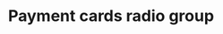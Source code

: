 ---
title: Payment cards radio group
category: Application
paid: false
isActive: true
ltr: {"react":{"jsxCss":[],"jsxTail":[{"code":"export default () => {\n    const radios = [\n        {\n            name: \"Paypal\",\n            description: \"It's the faster, safer way to send and receive money.\",\n            icon: <svg width=\"24\" height=\"24\" viewBox=\"0 0 24 24\" fill=\"none\" xmlns=\"http://www.w3.org/2000/svg\">\n                <path d=\"M7.60676 23.1864L8.02271 20.5444L7.09617 20.5229H2.67188L5.74654 1.02757C5.75608 0.968712 5.7871 0.913836 5.83243 0.874866C5.87776 0.835896 5.93582 0.814423 5.99626 0.814423H13.4562C15.9328 0.814423 17.642 1.32978 18.5343 2.34698C18.9526 2.82417 19.219 3.32282 19.3479 3.87159C19.4831 4.44739 19.4855 5.13533 19.3535 5.97438L19.3439 6.03562V6.57325L19.7622 6.81025C20.1146 6.99715 20.3945 7.21108 20.6092 7.45604C20.9671 7.86403 21.1986 8.38257 21.2964 8.99734C21.3974 9.62961 21.364 10.382 21.1986 11.2338C21.0077 12.2136 20.6991 13.0669 20.2824 13.7652C19.899 14.4086 19.4107 14.9423 18.8309 15.3558C18.2774 15.7487 17.6197 16.047 16.8761 16.2378C16.1555 16.4255 15.334 16.5202 14.4329 16.5202H13.8523C13.4372 16.5202 13.0339 16.6697 12.7174 16.9377C12.4001 17.2113 12.1901 17.5851 12.1257 17.9939L12.082 18.2317L11.3471 22.8882L11.3137 23.0592C11.3049 23.1133 11.2898 23.1403 11.2676 23.1586C11.2477 23.1753 11.219 23.1864 11.1912 23.1864H7.60676Z\" fill=\"#253B80\" />\n                <path d=\"M20.1586 6.09761C20.1364 6.23997 20.1109 6.38551 20.0823 6.53503C19.0985 11.586 15.7327 13.3309 11.4341 13.3309H9.24541C8.71971 13.3309 8.27673 13.7127 8.19481 14.2312L7.07422 21.3381L6.75689 23.3526C6.70361 23.693 6.96606 24 7.30963 24H11.1915C11.6512 24 12.0417 23.666 12.1141 23.2126L12.1523 23.0154L12.8831 18.3772L12.9301 18.1227C13.0016 17.6678 13.3929 17.3337 13.8526 17.3337H14.4332C18.1942 17.3337 21.1384 15.8067 21.999 11.388C22.3584 9.54209 22.1723 8.00078 21.2212 6.91678C20.9333 6.58991 20.5762 6.31871 20.1586 6.09761Z\" fill=\"#179BD7\" />\n                <path d=\"M19.13 5.68728C18.9797 5.64354 18.8246 5.60378 18.6655 5.56799C18.5057 5.53299 18.3419 5.50198 18.1732 5.47494C17.5831 5.3795 16.9365 5.33417 16.2438 5.33417H10.3967C10.2528 5.33417 10.116 5.36678 9.9935 5.42563C9.72389 5.55526 9.52348 5.81056 9.47496 6.12311L8.2311 14.0014L8.19531 14.2313C8.27723 13.7127 8.72022 13.331 9.24591 13.331H11.4346C15.7332 13.331 19.099 11.5853 20.0828 6.53508C20.1122 6.38556 20.1369 6.24002 20.1591 6.09766C19.9102 5.96564 19.6406 5.85271 19.3503 5.75648C19.2787 5.73262 19.2048 5.70955 19.13 5.68728Z\" fill=\"#222D65\" />\n                <path d=\"M9.47421 6.12308C9.52272 5.81052 9.72314 5.55523 9.99275 5.42639C10.116 5.36753 10.252 5.33493 10.396 5.33493H16.2431C16.9358 5.33493 17.5824 5.38026 18.1725 5.4757C18.3411 5.50274 18.5049 5.53375 18.6648 5.56875C18.8238 5.60453 18.9789 5.6443 19.1292 5.68804C19.204 5.71031 19.278 5.73337 19.3503 5.75644C19.6406 5.85267 19.9102 5.9664 20.1592 6.09763C20.4518 4.23104 20.1568 2.96014 19.1475 1.80933C18.0349 0.5424 16.0267 0 13.4571 0H5.99712C5.47222 0 5.02446 0.381748 4.94334 0.901084L1.83607 20.5969C1.77483 20.9866 2.07546 21.3381 2.46834 21.3381H7.07397L8.23034 14.0014L9.47421 6.12308Z\" fill=\"#253B80\" />\n            </svg>\n        },\n        {\n            name: \"Master Card\",\n            description: \" payment-processing corporation worldwide.\",\n            icon: <svg width=\"24\" height=\"24\" viewBox=\"0 0 24 24\" fill=\"none\" xmlns=\"http://www.w3.org/2000/svg\">\n                <path d=\"M15.2436 6.17905H8.75391V17.8412H15.2436V6.17905Z\" fill=\"#FF5F00\" />\n                <path d=\"M9.16737 12.0105C9.16635 10.8874 9.42086 9.77873 9.91165 8.76848C10.4024 7.75824 11.1166 6.87289 12.0002 6.17946C10.906 5.31945 9.59201 4.78462 8.20829 4.63611C6.82457 4.48759 5.42699 4.73138 4.17527 5.33961C2.92356 5.94784 1.86822 6.89597 1.12988 8.07562C0.391546 9.25528 0 10.6189 0 12.0105C0 13.4022 0.391546 14.7658 1.12988 15.9455C1.86822 17.1251 2.92356 18.0732 4.17527 18.6815C5.42699 19.2897 6.82457 19.5335 8.20829 19.385C9.59201 19.2365 10.906 18.7016 12.0002 17.8416C11.1166 17.1482 10.4024 16.2628 9.91165 15.2526C9.42087 14.2423 9.16635 13.1337 9.16737 12.0105Z\" fill=\"#EB001B\" />\n                <path d=\"M23.9998 12.0105C23.9998 13.4022 23.6083 14.7658 22.87 15.9454C22.1317 17.1251 21.0764 18.0732 19.8247 18.6814C18.5731 19.2897 17.1755 19.5335 15.7918 19.385C14.4081 19.2365 13.0941 18.7016 12 17.8416C12.8828 17.1475 13.5964 16.262 14.0871 15.2519C14.5778 14.2418 14.8328 13.1335 14.8328 12.0105C14.8328 10.8876 14.5778 9.77925 14.0871 8.76917C13.5964 7.75908 12.8828 6.87359 12 6.17946C13.0941 5.31945 14.4081 4.78462 15.7918 4.63611C17.1755 4.48759 18.5731 4.73139 19.8247 5.33962C21.0764 5.94786 22.1317 6.89599 22.87 8.07565C23.6083 9.25531 23.9998 10.6189 23.9998 12.0105Z\" fill=\"#F79E1B\" />\n                <path d=\"M23.2934 16.6062V16.3674H23.3897V16.3188H23.1445V16.3674H23.2408V16.6062H23.2934ZM23.7695 16.6062V16.3183H23.6943L23.6079 16.5163L23.5214 16.3183H23.4462V16.6062H23.4993V16.389L23.5803 16.5762H23.6354L23.7164 16.3886V16.6062H23.7695Z\" fill=\"#F79E1B\" />\n            </svg>\n\n        },\n        {\n            name: \"Visa\",\n            description: \" Trusted world leader in digital payment technology\",\n            icon: <svg width=\"24\" height=\"24\" viewBox=\"0 0 24 24\" fill=\"none\" xmlns=\"http://www.w3.org/2000/svg\">\n                <path d=\"M11.8832 8.24628L10.2798 15.7425H8.34041L9.94398 8.24628H11.8832ZM20.0422 13.0867L21.063 10.2717L21.6504 13.0867H20.0422ZM22.2067 15.7425H24L22.4334 8.24628H20.7792C20.4064 8.24628 20.0921 8.46243 19.953 8.79575L17.0431 15.7425H19.0799L19.4842 14.623H21.9719L22.2067 15.7425ZM17.1441 13.2952C17.1526 11.3169 14.4092 11.2073 14.4276 10.3233C14.4335 10.0547 14.6898 9.76859 15.2499 9.69542C15.5276 9.65967 16.2939 9.63067 17.1625 10.0309L17.5022 8.44068C17.0357 8.27191 16.4353 8.10938 15.6883 8.10938C13.7711 8.10938 12.4224 9.12773 12.4116 10.5872C12.3993 11.6664 13.375 12.2681 14.1086 12.6276C14.865 12.995 15.1184 13.2305 15.1147 13.5588C15.1094 14.0617 14.5116 14.2844 13.9549 14.2929C12.9793 14.308 12.4138 14.0292 11.9632 13.8191L11.6111 15.4624C12.065 15.6702 12.9013 15.8509 13.7672 15.8602C15.8054 15.8602 17.1381 14.8538 17.1441 13.2952ZM9.1121 8.24628L5.96986 15.7425H3.92017L2.37375 9.75999C2.28001 9.3921 2.19823 9.25688 1.91313 9.10143C1.44678 8.84819 0.676937 8.6113 0 8.46395L0.0458603 8.24628H3.34574C3.76606 8.24628 4.14424 8.52599 4.24051 9.01022L5.05739 13.3483L7.07471 8.24628H9.1121Z\" fill=\"#1434CB\" />\n            </svg>\n\n        },\n    ]\n\n    return (\n        <div className=\"max-w-md mx-auto px-4\">\n            <h2 className=\"text-gray-800 font-medium\">Select your payment method</h2>\n            <ul className=\"mt-6 space-y-3\">\n                {\n                    radios.map((item, idx) => (\n                        <li key={idx}>\n                            <label htmlFor={item.name} className=\"block relative\">\n                                <input id={item.name} type=\"radio\" defaultChecked={idx == 1 ? true : false} name=\"payment\" className=\"sr-only peer\" />\n                                <div className=\"w-full flex gap-x-3 items-start p-4 cursor-pointer rounded-lg border bg-white shadow-sm ring-indigo-600 peer-checked:ring-2 duration-200\">\n                                    <div className=\"flex-none\">\n                                        {item.icon}\n                                    </div>\n                                    <div>\n                                        <h3 className=\"leading-none text-gray-800 font-medium pr-3\">\n                                            {item.name}\n                                        </h3>\n                                        <p className=\"mt-1 text-sm text-gray-600\">\n                                            {item.description}\n                                        </p>\n                                    </div>\n                                </div>\n                                <div className=\"absolute top-4 right-4 flex-none flex items-center justify-center w-4 h-4 rounded-full border peer-checked:bg-indigo-600 text-white peer-checked:text-white duration-200\">\n                                    <svg className=\"w-2.5 h-2.5\" viewBox=\"0 0 12 10\"><polyline fill=\"none\" stroke-width=\"2px\" stroke=\"currentColor\" stroke-dasharray=\"16px\" points=\"1.5 6 4.5 9 10.5 1\"></polyline></svg>\n                                </div>\n                            </label>\n                        </li>\n                    ))\n                }\n            </ul>\n        </div>\n    )\n}\n","label":"App.jsx"}]},"preview":"function App() {\n  const radios = [{\n    name: \"Paypal\",\n    description: \"It's the faster, safer way to send and receive money.\",\n    icon: /*#__PURE__*/React.createElement(\"svg\", {\n      width: \"24\",\n      height: \"24\",\n      viewBox: \"0 0 24 24\",\n      fill: \"none\",\n      xmlns: \"http://www.w3.org/2000/svg\"\n    }, /*#__PURE__*/React.createElement(\"path\", {\n      d: \"M7.60676 23.1864L8.02271 20.5444L7.09617 20.5229H2.67188L5.74654 1.02757C5.75608 0.968712 5.7871 0.913836 5.83243 0.874866C5.87776 0.835896 5.93582 0.814423 5.99626 0.814423H13.4562C15.9328 0.814423 17.642 1.32978 18.5343 2.34698C18.9526 2.82417 19.219 3.32282 19.3479 3.87159C19.4831 4.44739 19.4855 5.13533 19.3535 5.97438L19.3439 6.03562V6.57325L19.7622 6.81025C20.1146 6.99715 20.3945 7.21108 20.6092 7.45604C20.9671 7.86403 21.1986 8.38257 21.2964 8.99734C21.3974 9.62961 21.364 10.382 21.1986 11.2338C21.0077 12.2136 20.6991 13.0669 20.2824 13.7652C19.899 14.4086 19.4107 14.9423 18.8309 15.3558C18.2774 15.7487 17.6197 16.047 16.8761 16.2378C16.1555 16.4255 15.334 16.5202 14.4329 16.5202H13.8523C13.4372 16.5202 13.0339 16.6697 12.7174 16.9377C12.4001 17.2113 12.1901 17.5851 12.1257 17.9939L12.082 18.2317L11.3471 22.8882L11.3137 23.0592C11.3049 23.1133 11.2898 23.1403 11.2676 23.1586C11.2477 23.1753 11.219 23.1864 11.1912 23.1864H7.60676Z\",\n      fill: \"#253B80\"\n    }), /*#__PURE__*/React.createElement(\"path\", {\n      d: \"M20.1586 6.09761C20.1364 6.23997 20.1109 6.38551 20.0823 6.53503C19.0985 11.586 15.7327 13.3309 11.4341 13.3309H9.24541C8.71971 13.3309 8.27673 13.7127 8.19481 14.2312L7.07422 21.3381L6.75689 23.3526C6.70361 23.693 6.96606 24 7.30963 24H11.1915C11.6512 24 12.0417 23.666 12.1141 23.2126L12.1523 23.0154L12.8831 18.3772L12.9301 18.1227C13.0016 17.6678 13.3929 17.3337 13.8526 17.3337H14.4332C18.1942 17.3337 21.1384 15.8067 21.999 11.388C22.3584 9.54209 22.1723 8.00078 21.2212 6.91678C20.9333 6.58991 20.5762 6.31871 20.1586 6.09761Z\",\n      fill: \"#179BD7\"\n    }), /*#__PURE__*/React.createElement(\"path\", {\n      d: \"M19.13 5.68728C18.9797 5.64354 18.8246 5.60378 18.6655 5.56799C18.5057 5.53299 18.3419 5.50198 18.1732 5.47494C17.5831 5.3795 16.9365 5.33417 16.2438 5.33417H10.3967C10.2528 5.33417 10.116 5.36678 9.9935 5.42563C9.72389 5.55526 9.52348 5.81056 9.47496 6.12311L8.2311 14.0014L8.19531 14.2313C8.27723 13.7127 8.72022 13.331 9.24591 13.331H11.4346C15.7332 13.331 19.099 11.5853 20.0828 6.53508C20.1122 6.38556 20.1369 6.24002 20.1591 6.09766C19.9102 5.96564 19.6406 5.85271 19.3503 5.75648C19.2787 5.73262 19.2048 5.70955 19.13 5.68728Z\",\n      fill: \"#222D65\"\n    }), /*#__PURE__*/React.createElement(\"path\", {\n      d: \"M9.47421 6.12308C9.52272 5.81052 9.72314 5.55523 9.99275 5.42639C10.116 5.36753 10.252 5.33493 10.396 5.33493H16.2431C16.9358 5.33493 17.5824 5.38026 18.1725 5.4757C18.3411 5.50274 18.5049 5.53375 18.6648 5.56875C18.8238 5.60453 18.9789 5.6443 19.1292 5.68804C19.204 5.71031 19.278 5.73337 19.3503 5.75644C19.6406 5.85267 19.9102 5.9664 20.1592 6.09763C20.4518 4.23104 20.1568 2.96014 19.1475 1.80933C18.0349 0.5424 16.0267 0 13.4571 0H5.99712C5.47222 0 5.02446 0.381748 4.94334 0.901084L1.83607 20.5969C1.77483 20.9866 2.07546 21.3381 2.46834 21.3381H7.07397L8.23034 14.0014L9.47421 6.12308Z\",\n      fill: \"#253B80\"\n    }))\n  }, {\n    name: \"Master Card\",\n    description: \" payment-processing corporation worldwide.\",\n    icon: /*#__PURE__*/React.createElement(\"svg\", {\n      width: \"24\",\n      height: \"24\",\n      viewBox: \"0 0 24 24\",\n      fill: \"none\",\n      xmlns: \"http://www.w3.org/2000/svg\"\n    }, /*#__PURE__*/React.createElement(\"path\", {\n      d: \"M15.2436 6.17905H8.75391V17.8412H15.2436V6.17905Z\",\n      fill: \"#FF5F00\"\n    }), /*#__PURE__*/React.createElement(\"path\", {\n      d: \"M9.16737 12.0105C9.16635 10.8874 9.42086 9.77873 9.91165 8.76848C10.4024 7.75824 11.1166 6.87289 12.0002 6.17946C10.906 5.31945 9.59201 4.78462 8.20829 4.63611C6.82457 4.48759 5.42699 4.73138 4.17527 5.33961C2.92356 5.94784 1.86822 6.89597 1.12988 8.07562C0.391546 9.25528 0 10.6189 0 12.0105C0 13.4022 0.391546 14.7658 1.12988 15.9455C1.86822 17.1251 2.92356 18.0732 4.17527 18.6815C5.42699 19.2897 6.82457 19.5335 8.20829 19.385C9.59201 19.2365 10.906 18.7016 12.0002 17.8416C11.1166 17.1482 10.4024 16.2628 9.91165 15.2526C9.42087 14.2423 9.16635 13.1337 9.16737 12.0105Z\",\n      fill: \"#EB001B\"\n    }), /*#__PURE__*/React.createElement(\"path\", {\n      d: \"M23.9998 12.0105C23.9998 13.4022 23.6083 14.7658 22.87 15.9454C22.1317 17.1251 21.0764 18.0732 19.8247 18.6814C18.5731 19.2897 17.1755 19.5335 15.7918 19.385C14.4081 19.2365 13.0941 18.7016 12 17.8416C12.8828 17.1475 13.5964 16.262 14.0871 15.2519C14.5778 14.2418 14.8328 13.1335 14.8328 12.0105C14.8328 10.8876 14.5778 9.77925 14.0871 8.76917C13.5964 7.75908 12.8828 6.87359 12 6.17946C13.0941 5.31945 14.4081 4.78462 15.7918 4.63611C17.1755 4.48759 18.5731 4.73139 19.8247 5.33962C21.0764 5.94786 22.1317 6.89599 22.87 8.07565C23.6083 9.25531 23.9998 10.6189 23.9998 12.0105Z\",\n      fill: \"#F79E1B\"\n    }), /*#__PURE__*/React.createElement(\"path\", {\n      d: \"M23.2934 16.6062V16.3674H23.3897V16.3188H23.1445V16.3674H23.2408V16.6062H23.2934ZM23.7695 16.6062V16.3183H23.6943L23.6079 16.5163L23.5214 16.3183H23.4462V16.6062H23.4993V16.389L23.5803 16.5762H23.6354L23.7164 16.3886V16.6062H23.7695Z\",\n      fill: \"#F79E1B\"\n    }))\n  }, {\n    name: \"Visa\",\n    description: \" Trusted world leader in digital payment technology\",\n    icon: /*#__PURE__*/React.createElement(\"svg\", {\n      width: \"24\",\n      height: \"24\",\n      viewBox: \"0 0 24 24\",\n      fill: \"none\",\n      xmlns: \"http://www.w3.org/2000/svg\"\n    }, /*#__PURE__*/React.createElement(\"path\", {\n      d: \"M11.8832 8.24628L10.2798 15.7425H8.34041L9.94398 8.24628H11.8832ZM20.0422 13.0867L21.063 10.2717L21.6504 13.0867H20.0422ZM22.2067 15.7425H24L22.4334 8.24628H20.7792C20.4064 8.24628 20.0921 8.46243 19.953 8.79575L17.0431 15.7425H19.0799L19.4842 14.623H21.9719L22.2067 15.7425ZM17.1441 13.2952C17.1526 11.3169 14.4092 11.2073 14.4276 10.3233C14.4335 10.0547 14.6898 9.76859 15.2499 9.69542C15.5276 9.65967 16.2939 9.63067 17.1625 10.0309L17.5022 8.44068C17.0357 8.27191 16.4353 8.10938 15.6883 8.10938C13.7711 8.10938 12.4224 9.12773 12.4116 10.5872C12.3993 11.6664 13.375 12.2681 14.1086 12.6276C14.865 12.995 15.1184 13.2305 15.1147 13.5588C15.1094 14.0617 14.5116 14.2844 13.9549 14.2929C12.9793 14.308 12.4138 14.0292 11.9632 13.8191L11.6111 15.4624C12.065 15.6702 12.9013 15.8509 13.7672 15.8602C15.8054 15.8602 17.1381 14.8538 17.1441 13.2952ZM9.1121 8.24628L5.96986 15.7425H3.92017L2.37375 9.75999C2.28001 9.3921 2.19823 9.25688 1.91313 9.10143C1.44678 8.84819 0.676937 8.6113 0 8.46395L0.0458603 8.24628H3.34574C3.76606 8.24628 4.14424 8.52599 4.24051 9.01022L5.05739 13.3483L7.07471 8.24628H9.1121Z\",\n      fill: \"#1434CB\"\n    }))\n  }];\n  return /*#__PURE__*/React.createElement(\"div\", {\n    className: \"max-w-md mx-auto px-4 py-10\"\n  }, /*#__PURE__*/React.createElement(\"h2\", {\n    className: \"text-gray-800 font-medium\"\n  }, \"Select your payment method\"), /*#__PURE__*/React.createElement(\"ul\", {\n    className: \"mt-6 space-y-3\"\n  }, radios.map((item, idx) => /*#__PURE__*/React.createElement(\"li\", {\n    key: idx\n  }, /*#__PURE__*/React.createElement(\"label\", {\n    htmlFor: item.name,\n    className: \"block relative\"\n  }, /*#__PURE__*/React.createElement(\"input\", {\n    id: item.name,\n    type: \"radio\",\n    defaultChecked: idx == 1 ? true : false,\n    name: \"payment\",\n    className: \"sr-only peer\"\n  }), /*#__PURE__*/React.createElement(\"div\", {\n    className: \"w-full flex gap-x-3 items-start p-4 cursor-pointer rounded-lg border bg-white shadow-sm ring-indigo-600 peer-checked:ring-2 duration-200\"\n  }, /*#__PURE__*/React.createElement(\"div\", {\n    className: \"flex-none\"\n  }, item.icon), /*#__PURE__*/React.createElement(\"div\", null, /*#__PURE__*/React.createElement(\"h3\", {\n    className: \"leading-none text-gray-800 font-medium pr-3\"\n  }, item.name), /*#__PURE__*/React.createElement(\"p\", {\n    className: \"mt-1 text-sm text-gray-600\"\n  }, item.description))), /*#__PURE__*/React.createElement(\"div\", {\n    className: \"absolute top-4 right-4 flex-none flex items-center justify-center w-4 h-4 rounded-full border peer-checked:bg-indigo-600 text-white peer-checked:text-white duration-200\"\n  }, /*#__PURE__*/React.createElement(\"svg\", {\n    className: \"w-2.5 h-2.5\",\n    viewBox: \"0 0 12 10\"\n  }, /*#__PURE__*/React.createElement(\"polyline\", {\n    fill: \"none\",\n    \"stroke-width\": \"2px\",\n    stroke: \"currentColor\",\n    \"stroke-dasharray\": \"16px\",\n    points: \"1.5 6 4.5 9 10.5 1\"\n  }))))))));\n}","vue":{"vueCss":[],"vueTail":[]}}
rtl: {"vue":{"vueCss":[],"vueTail":[]},"preview":"function App() {\n  const radios = [{\n    name: \"باي بال\",\n    description: \"إنها الطريقة الأسرع والأكثر أمانًا لإرسال الأموال واستلامها.\",\n    icon: /*#__PURE__*/React.createElement(\"svg\", {\n      width: \"24\",\n      height: \"24\",\n      viewBox: \"0 0 24 24\",\n      fill: \"none\",\n      xmlns: \"http://www.w3.org/2000/svg\"\n    }, /*#__PURE__*/React.createElement(\"path\", {\n      d: \"M7.60676 23.1864L8.02271 20.5444L7.09617 20.5229H2.67188L5.74654 1.02757C5.75608 0.968712 5.7871 0.913836 5.83243 0.874866C5.87776 0.835896 5.93582 0.814423 5.99626 0.814423H13.4562C15.9328 0.814423 17.642 1.32978 18.5343 2.34698C18.9526 2.82417 19.219 3.32282 19.3479 3.87159C19.4831 4.44739 19.4855 5.13533 19.3535 5.97438L19.3439 6.03562V6.57325L19.7622 6.81025C20.1146 6.99715 20.3945 7.21108 20.6092 7.45604C20.9671 7.86403 21.1986 8.38257 21.2964 8.99734C21.3974 9.62961 21.364 10.382 21.1986 11.2338C21.0077 12.2136 20.6991 13.0669 20.2824 13.7652C19.899 14.4086 19.4107 14.9423 18.8309 15.3558C18.2774 15.7487 17.6197 16.047 16.8761 16.2378C16.1555 16.4255 15.334 16.5202 14.4329 16.5202H13.8523C13.4372 16.5202 13.0339 16.6697 12.7174 16.9377C12.4001 17.2113 12.1901 17.5851 12.1257 17.9939L12.082 18.2317L11.3471 22.8882L11.3137 23.0592C11.3049 23.1133 11.2898 23.1403 11.2676 23.1586C11.2477 23.1753 11.219 23.1864 11.1912 23.1864H7.60676Z\",\n      fill: \"#253B80\"\n    }), /*#__PURE__*/React.createElement(\"path\", {\n      d: \"M20.1586 6.09761C20.1364 6.23997 20.1109 6.38551 20.0823 6.53503C19.0985 11.586 15.7327 13.3309 11.4341 13.3309H9.24541C8.71971 13.3309 8.27673 13.7127 8.19481 14.2312L7.07422 21.3381L6.75689 23.3526C6.70361 23.693 6.96606 24 7.30963 24H11.1915C11.6512 24 12.0417 23.666 12.1141 23.2126L12.1523 23.0154L12.8831 18.3772L12.9301 18.1227C13.0016 17.6678 13.3929 17.3337 13.8526 17.3337H14.4332C18.1942 17.3337 21.1384 15.8067 21.999 11.388C22.3584 9.54209 22.1723 8.00078 21.2212 6.91678C20.9333 6.58991 20.5762 6.31871 20.1586 6.09761Z\",\n      fill: \"#179BD7\"\n    }), /*#__PURE__*/React.createElement(\"path\", {\n      d: \"M19.13 5.68728C18.9797 5.64354 18.8246 5.60378 18.6655 5.56799C18.5057 5.53299 18.3419 5.50198 18.1732 5.47494C17.5831 5.3795 16.9365 5.33417 16.2438 5.33417H10.3967C10.2528 5.33417 10.116 5.36678 9.9935 5.42563C9.72389 5.55526 9.52348 5.81056 9.47496 6.12311L8.2311 14.0014L8.19531 14.2313C8.27723 13.7127 8.72022 13.331 9.24591 13.331H11.4346C15.7332 13.331 19.099 11.5853 20.0828 6.53508C20.1122 6.38556 20.1369 6.24002 20.1591 6.09766C19.9102 5.96564 19.6406 5.85271 19.3503 5.75648C19.2787 5.73262 19.2048 5.70955 19.13 5.68728Z\",\n      fill: \"#222D65\"\n    }), /*#__PURE__*/React.createElement(\"path\", {\n      d: \"M9.47421 6.12308C9.52272 5.81052 9.72314 5.55523 9.99275 5.42639C10.116 5.36753 10.252 5.33493 10.396 5.33493H16.2431C16.9358 5.33493 17.5824 5.38026 18.1725 5.4757C18.3411 5.50274 18.5049 5.53375 18.6648 5.56875C18.8238 5.60453 18.9789 5.6443 19.1292 5.68804C19.204 5.71031 19.278 5.73337 19.3503 5.75644C19.6406 5.85267 19.9102 5.9664 20.1592 6.09763C20.4518 4.23104 20.1568 2.96014 19.1475 1.80933C18.0349 0.5424 16.0267 0 13.4571 0H5.99712C5.47222 0 5.02446 0.381748 4.94334 0.901084L1.83607 20.5969C1.77483 20.9866 2.07546 21.3381 2.46834 21.3381H7.07397L8.23034 14.0014L9.47421 6.12308Z\",\n      fill: \"#253B80\"\n    }))\n  }, {\n    name: \"بطاقة ماستر\",\n    description: \"شركة معالجة الدفع في جميع أنحاء العالم.\",\n    icon: /*#__PURE__*/React.createElement(\"svg\", {\n      width: \"24\",\n      height: \"24\",\n      viewBox: \"0 0 24 24\",\n      fill: \"none\",\n      xmlns: \"http://www.w3.org/2000/svg\"\n    }, /*#__PURE__*/React.createElement(\"path\", {\n      d: \"M15.2436 6.17905H8.75391V17.8412H15.2436V6.17905Z\",\n      fill: \"#FF5F00\"\n    }), /*#__PURE__*/React.createElement(\"path\", {\n      d: \"M9.16737 12.0105C9.16635 10.8874 9.42086 9.77873 9.91165 8.76848C10.4024 7.75824 11.1166 6.87289 12.0002 6.17946C10.906 5.31945 9.59201 4.78462 8.20829 4.63611C6.82457 4.48759 5.42699 4.73138 4.17527 5.33961C2.92356 5.94784 1.86822 6.89597 1.12988 8.07562C0.391546 9.25528 0 10.6189 0 12.0105C0 13.4022 0.391546 14.7658 1.12988 15.9455C1.86822 17.1251 2.92356 18.0732 4.17527 18.6815C5.42699 19.2897 6.82457 19.5335 8.20829 19.385C9.59201 19.2365 10.906 18.7016 12.0002 17.8416C11.1166 17.1482 10.4024 16.2628 9.91165 15.2526C9.42087 14.2423 9.16635 13.1337 9.16737 12.0105Z\",\n      fill: \"#EB001B\"\n    }), /*#__PURE__*/React.createElement(\"path\", {\n      d: \"M23.9998 12.0105C23.9998 13.4022 23.6083 14.7658 22.87 15.9454C22.1317 17.1251 21.0764 18.0732 19.8247 18.6814C18.5731 19.2897 17.1755 19.5335 15.7918 19.385C14.4081 19.2365 13.0941 18.7016 12 17.8416C12.8828 17.1475 13.5964 16.262 14.0871 15.2519C14.5778 14.2418 14.8328 13.1335 14.8328 12.0105C14.8328 10.8876 14.5778 9.77925 14.0871 8.76917C13.5964 7.75908 12.8828 6.87359 12 6.17946C13.0941 5.31945 14.4081 4.78462 15.7918 4.63611C17.1755 4.48759 18.5731 4.73139 19.8247 5.33962C21.0764 5.94786 22.1317 6.89599 22.87 8.07565C23.6083 9.25531 23.9998 10.6189 23.9998 12.0105Z\",\n      fill: \"#F79E1B\"\n    }), /*#__PURE__*/React.createElement(\"path\", {\n      d: \"M23.2934 16.6062V16.3674H23.3897V16.3188H23.1445V16.3674H23.2408V16.6062H23.2934ZM23.7695 16.6062V16.3183H23.6943L23.6079 16.5163L23.5214 16.3183H23.4462V16.6062H23.4993V16.389L23.5803 16.5762H23.6354L23.7164 16.3886V16.6062H23.7695Z\",\n      fill: \"#F79E1B\"\n    }))\n  }, {\n    name: \"فيزا\",\n    description: \"رائد عالمي موثوق في تكنولوجيا الدفع الرقمي\",\n    icon: /*#__PURE__*/React.createElement(\"svg\", {\n      width: \"24\",\n      height: \"24\",\n      viewBox: \"0 0 24 24\",\n      fill: \"none\",\n      xmlns: \"http://www.w3.org/2000/svg\"\n    }, /*#__PURE__*/React.createElement(\"path\", {\n      d: \"M11.8832 8.24628L10.2798 15.7425H8.34041L9.94398 8.24628H11.8832ZM20.0422 13.0867L21.063 10.2717L21.6504 13.0867H20.0422ZM22.2067 15.7425H24L22.4334 8.24628H20.7792C20.4064 8.24628 20.0921 8.46243 19.953 8.79575L17.0431 15.7425H19.0799L19.4842 14.623H21.9719L22.2067 15.7425ZM17.1441 13.2952C17.1526 11.3169 14.4092 11.2073 14.4276 10.3233C14.4335 10.0547 14.6898 9.76859 15.2499 9.69542C15.5276 9.65967 16.2939 9.63067 17.1625 10.0309L17.5022 8.44068C17.0357 8.27191 16.4353 8.10938 15.6883 8.10938C13.7711 8.10938 12.4224 9.12773 12.4116 10.5872C12.3993 11.6664 13.375 12.2681 14.1086 12.6276C14.865 12.995 15.1184 13.2305 15.1147 13.5588C15.1094 14.0617 14.5116 14.2844 13.9549 14.2929C12.9793 14.308 12.4138 14.0292 11.9632 13.8191L11.6111 15.4624C12.065 15.6702 12.9013 15.8509 13.7672 15.8602C15.8054 15.8602 17.1381 14.8538 17.1441 13.2952ZM9.1121 8.24628L5.96986 15.7425H3.92017L2.37375 9.75999C2.28001 9.3921 2.19823 9.25688 1.91313 9.10143C1.44678 8.84819 0.676937 8.6113 0 8.46395L0.0458603 8.24628H3.34574C3.76606 8.24628 4.14424 8.52599 4.24051 9.01022L5.05739 13.3483L7.07471 8.24628H9.1121Z\",\n      fill: \"#1434CB\"\n    }))\n  }];\n  return /*#__PURE__*/React.createElement(\"div\", {\n    className: \"max-w-md mx-auto px-4 py-10\"\n  }, /*#__PURE__*/React.createElement(\"h2\", {\n    className: \"text-gray-800 font-medium\"\n  }, \"\\u0625\\u062E\\u062A\\u0631 \\u0637\\u0631\\u064A\\u0642\\u0629 \\u0627\\u0644\\u062F\\u0641\\u0639\"), /*#__PURE__*/React.createElement(\"ul\", {\n    className: \"mt-6 space-y-3\"\n  }, radios.map((item, idx) => /*#__PURE__*/React.createElement(\"li\", {\n    key: idx\n  }, /*#__PURE__*/React.createElement(\"label\", {\n    htmlFor: item.name,\n    className: \"block relative\"\n  }, /*#__PURE__*/React.createElement(\"input\", {\n    id: item.name,\n    type: \"radio\",\n    defaultChecked: idx == 1 ? true : false,\n    name: \"payment\",\n    className: \"sr-only peer\"\n  }), /*#__PURE__*/React.createElement(\"div\", {\n    className: \"w-full flex gap-x-3 items-start p-4 cursor-pointer rounded-lg border bg-white shadow-sm ring-indigo-600 peer-checked:ring-2 duration-200\"\n  }, /*#__PURE__*/React.createElement(\"div\", {\n    className: \"flex-none\"\n  }, item.icon), /*#__PURE__*/React.createElement(\"div\", null, /*#__PURE__*/React.createElement(\"h3\", {\n    className: \"leading-none text-gray-800 font-medium pl-3\"\n  }, item.name), /*#__PURE__*/React.createElement(\"p\", {\n    className: \"mt-1 text-sm text-gray-600\"\n  }, item.description))), /*#__PURE__*/React.createElement(\"div\", {\n    className: \"absolute top-4 left-4 flex-none flex items-center justify-center w-4 h-4 rounded-full border peer-checked:bg-indigo-600 text-white peer-checked:text-white duration-200\"\n  }, /*#__PURE__*/React.createElement(\"svg\", {\n    className: \"w-2.5 h-2.5\",\n    viewBox: \"0 0 12 10\"\n  }, /*#__PURE__*/React.createElement(\"polyline\", {\n    fill: \"none\",\n    \"stroke-width\": \"2px\",\n    stroke: \"currentColor\",\n    \"stroke-dasharray\": \"16px\",\n    points: \"1.5 6 4.5 9 10.5 1\"\n  }))))))));\n}","react":{"jsxCss":[],"jsxTail":[{"code":"export default () => {\n    const radios = [\n        {\n            name: \"باي بال\",\n            description: \"إنها الطريقة الأسرع والأكثر أمانًا لإرسال الأموال واستلامها.\",\n            icon: <svg width=\"24\" height=\"24\" viewBox=\"0 0 24 24\" fill=\"none\" xmlns=\"http://www.w3.org/2000/svg\">\n                <path d=\"M7.60676 23.1864L8.02271 20.5444L7.09617 20.5229H2.67188L5.74654 1.02757C5.75608 0.968712 5.7871 0.913836 5.83243 0.874866C5.87776 0.835896 5.93582 0.814423 5.99626 0.814423H13.4562C15.9328 0.814423 17.642 1.32978 18.5343 2.34698C18.9526 2.82417 19.219 3.32282 19.3479 3.87159C19.4831 4.44739 19.4855 5.13533 19.3535 5.97438L19.3439 6.03562V6.57325L19.7622 6.81025C20.1146 6.99715 20.3945 7.21108 20.6092 7.45604C20.9671 7.86403 21.1986 8.38257 21.2964 8.99734C21.3974 9.62961 21.364 10.382 21.1986 11.2338C21.0077 12.2136 20.6991 13.0669 20.2824 13.7652C19.899 14.4086 19.4107 14.9423 18.8309 15.3558C18.2774 15.7487 17.6197 16.047 16.8761 16.2378C16.1555 16.4255 15.334 16.5202 14.4329 16.5202H13.8523C13.4372 16.5202 13.0339 16.6697 12.7174 16.9377C12.4001 17.2113 12.1901 17.5851 12.1257 17.9939L12.082 18.2317L11.3471 22.8882L11.3137 23.0592C11.3049 23.1133 11.2898 23.1403 11.2676 23.1586C11.2477 23.1753 11.219 23.1864 11.1912 23.1864H7.60676Z\" fill=\"#253B80\" />\n                <path d=\"M20.1586 6.09761C20.1364 6.23997 20.1109 6.38551 20.0823 6.53503C19.0985 11.586 15.7327 13.3309 11.4341 13.3309H9.24541C8.71971 13.3309 8.27673 13.7127 8.19481 14.2312L7.07422 21.3381L6.75689 23.3526C6.70361 23.693 6.96606 24 7.30963 24H11.1915C11.6512 24 12.0417 23.666 12.1141 23.2126L12.1523 23.0154L12.8831 18.3772L12.9301 18.1227C13.0016 17.6678 13.3929 17.3337 13.8526 17.3337H14.4332C18.1942 17.3337 21.1384 15.8067 21.999 11.388C22.3584 9.54209 22.1723 8.00078 21.2212 6.91678C20.9333 6.58991 20.5762 6.31871 20.1586 6.09761Z\" fill=\"#179BD7\" />\n                <path d=\"M19.13 5.68728C18.9797 5.64354 18.8246 5.60378 18.6655 5.56799C18.5057 5.53299 18.3419 5.50198 18.1732 5.47494C17.5831 5.3795 16.9365 5.33417 16.2438 5.33417H10.3967C10.2528 5.33417 10.116 5.36678 9.9935 5.42563C9.72389 5.55526 9.52348 5.81056 9.47496 6.12311L8.2311 14.0014L8.19531 14.2313C8.27723 13.7127 8.72022 13.331 9.24591 13.331H11.4346C15.7332 13.331 19.099 11.5853 20.0828 6.53508C20.1122 6.38556 20.1369 6.24002 20.1591 6.09766C19.9102 5.96564 19.6406 5.85271 19.3503 5.75648C19.2787 5.73262 19.2048 5.70955 19.13 5.68728Z\" fill=\"#222D65\" />\n                <path d=\"M9.47421 6.12308C9.52272 5.81052 9.72314 5.55523 9.99275 5.42639C10.116 5.36753 10.252 5.33493 10.396 5.33493H16.2431C16.9358 5.33493 17.5824 5.38026 18.1725 5.4757C18.3411 5.50274 18.5049 5.53375 18.6648 5.56875C18.8238 5.60453 18.9789 5.6443 19.1292 5.68804C19.204 5.71031 19.278 5.73337 19.3503 5.75644C19.6406 5.85267 19.9102 5.9664 20.1592 6.09763C20.4518 4.23104 20.1568 2.96014 19.1475 1.80933C18.0349 0.5424 16.0267 0 13.4571 0H5.99712C5.47222 0 5.02446 0.381748 4.94334 0.901084L1.83607 20.5969C1.77483 20.9866 2.07546 21.3381 2.46834 21.3381H7.07397L8.23034 14.0014L9.47421 6.12308Z\" fill=\"#253B80\" />\n            </svg>\n        },\n        {\n            name: \"بطاقة ماستر\",\n            description: \"شركة معالجة الدفع في جميع أنحاء العالم.\",\n            icon: <svg width=\"24\" height=\"24\" viewBox=\"0 0 24 24\" fill=\"none\" xmlns=\"http://www.w3.org/2000/svg\">\n                <path d=\"M15.2436 6.17905H8.75391V17.8412H15.2436V6.17905Z\" fill=\"#FF5F00\" />\n                <path d=\"M9.16737 12.0105C9.16635 10.8874 9.42086 9.77873 9.91165 8.76848C10.4024 7.75824 11.1166 6.87289 12.0002 6.17946C10.906 5.31945 9.59201 4.78462 8.20829 4.63611C6.82457 4.48759 5.42699 4.73138 4.17527 5.33961C2.92356 5.94784 1.86822 6.89597 1.12988 8.07562C0.391546 9.25528 0 10.6189 0 12.0105C0 13.4022 0.391546 14.7658 1.12988 15.9455C1.86822 17.1251 2.92356 18.0732 4.17527 18.6815C5.42699 19.2897 6.82457 19.5335 8.20829 19.385C9.59201 19.2365 10.906 18.7016 12.0002 17.8416C11.1166 17.1482 10.4024 16.2628 9.91165 15.2526C9.42087 14.2423 9.16635 13.1337 9.16737 12.0105Z\" fill=\"#EB001B\" />\n                <path d=\"M23.9998 12.0105C23.9998 13.4022 23.6083 14.7658 22.87 15.9454C22.1317 17.1251 21.0764 18.0732 19.8247 18.6814C18.5731 19.2897 17.1755 19.5335 15.7918 19.385C14.4081 19.2365 13.0941 18.7016 12 17.8416C12.8828 17.1475 13.5964 16.262 14.0871 15.2519C14.5778 14.2418 14.8328 13.1335 14.8328 12.0105C14.8328 10.8876 14.5778 9.77925 14.0871 8.76917C13.5964 7.75908 12.8828 6.87359 12 6.17946C13.0941 5.31945 14.4081 4.78462 15.7918 4.63611C17.1755 4.48759 18.5731 4.73139 19.8247 5.33962C21.0764 5.94786 22.1317 6.89599 22.87 8.07565C23.6083 9.25531 23.9998 10.6189 23.9998 12.0105Z\" fill=\"#F79E1B\" />\n                <path d=\"M23.2934 16.6062V16.3674H23.3897V16.3188H23.1445V16.3674H23.2408V16.6062H23.2934ZM23.7695 16.6062V16.3183H23.6943L23.6079 16.5163L23.5214 16.3183H23.4462V16.6062H23.4993V16.389L23.5803 16.5762H23.6354L23.7164 16.3886V16.6062H23.7695Z\" fill=\"#F79E1B\" />\n            </svg>\n\n        },\n        {\n            name: \"فيزا\",\n            description: \"رائد عالمي موثوق في تكنولوجيا الدفع الرقمي\",\n            icon: <svg width=\"24\" height=\"24\" viewBox=\"0 0 24 24\" fill=\"none\" xmlns=\"http://www.w3.org/2000/svg\">\n                <path d=\"M11.8832 8.24628L10.2798 15.7425H8.34041L9.94398 8.24628H11.8832ZM20.0422 13.0867L21.063 10.2717L21.6504 13.0867H20.0422ZM22.2067 15.7425H24L22.4334 8.24628H20.7792C20.4064 8.24628 20.0921 8.46243 19.953 8.79575L17.0431 15.7425H19.0799L19.4842 14.623H21.9719L22.2067 15.7425ZM17.1441 13.2952C17.1526 11.3169 14.4092 11.2073 14.4276 10.3233C14.4335 10.0547 14.6898 9.76859 15.2499 9.69542C15.5276 9.65967 16.2939 9.63067 17.1625 10.0309L17.5022 8.44068C17.0357 8.27191 16.4353 8.10938 15.6883 8.10938C13.7711 8.10938 12.4224 9.12773 12.4116 10.5872C12.3993 11.6664 13.375 12.2681 14.1086 12.6276C14.865 12.995 15.1184 13.2305 15.1147 13.5588C15.1094 14.0617 14.5116 14.2844 13.9549 14.2929C12.9793 14.308 12.4138 14.0292 11.9632 13.8191L11.6111 15.4624C12.065 15.6702 12.9013 15.8509 13.7672 15.8602C15.8054 15.8602 17.1381 14.8538 17.1441 13.2952ZM9.1121 8.24628L5.96986 15.7425H3.92017L2.37375 9.75999C2.28001 9.3921 2.19823 9.25688 1.91313 9.10143C1.44678 8.84819 0.676937 8.6113 0 8.46395L0.0458603 8.24628H3.34574C3.76606 8.24628 4.14424 8.52599 4.24051 9.01022L5.05739 13.3483L7.07471 8.24628H9.1121Z\" fill=\"#1434CB\" />\n            </svg>\n\n        },\n    ]\n\n    return (\n        <div className=\"max-w-md mx-auto px-4\">\n            <h2 className=\"text-gray-800 font-medium\">إختر طريقة الدفع</h2>\n            <ul className=\"mt-6 space-y-3\">\n                {\n                    radios.map((item, idx) => (\n                        <li key={idx}>\n                            <label htmlFor={item.name} className=\"block relative\">\n                                <input id={item.name} type=\"radio\" defaultChecked={idx == 1 ? true : false} name=\"payment\" className=\"sr-only peer\" />\n                                <div className=\"w-full flex gap-x-3 items-start p-4 cursor-pointer rounded-lg border bg-white shadow-sm ring-indigo-600 peer-checked:ring-2 duration-200\">\n                                    <div className=\"flex-none\">\n                                        {item.icon}\n                                    </div>\n                                    <div>\n                                        <h3 className=\"leading-none text-gray-800 font-medium pl-3\">\n                                            {item.name}\n                                        </h3>\n                                        <p className=\"mt-1 text-sm text-gray-600\">\n                                            {item.description}\n                                        </p>\n                                    </div>\n                                </div>\n                                <div className=\"absolute top-4 left-4 flex-none flex items-center justify-center w-4 h-4 rounded-full border peer-checked:bg-indigo-600 text-white peer-checked:text-white duration-200\">\n                                    <svg className=\"w-2.5 h-2.5\" viewBox=\"0 0 12 10\"><polyline fill=\"none\" stroke-width=\"2px\" stroke=\"currentColor\" stroke-dasharray=\"16px\" points=\"1.5 6 4.5 9 10.5 1\"></polyline></svg>\n                                </div>\n                            </label>\n                        </li>\n                    ))\n                }\n            </ul>\n        </div>\n    )\n}\n","label":"App.jsx"}]}}
slug: /radio-groups
id: b1b5289c-a299-48fb-9ebf-2a2ede791219
created_at: 1682536361216
---